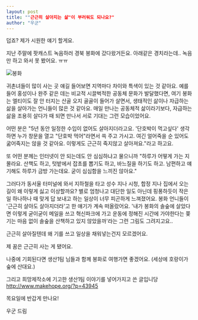 ```yaml
---
layout: post
title: ""근근히 살아지는 삶"이 부러워도 되나요?"
author: "우군"
---
```

덥죠? 
제가 시원한 얘기 할게요. 

지난 주말에 팟캐스트 녹음하러 경북 봉화에 갔다왔거든요.
아래같은 경치라는데.. 녹음만 하고 와서 못 봤어요. ㅠㅠ

![봉화](https://teamdust.github.io/assets/images/bonghwa.jpg)

귀촌녀들이 많이 사는 곳 얘길 들어보면
지역마다 차이와 특색이 있는 것 같아요.
예를 들어 홍성이나 완주 같은 데는 비교적 시끌벅적한 공동체 문화가 발달했다면,
여기 봉화는 엘티이도 잘 안 터지는 산골 오지 골골이 들어가 살면서, 생태적인 삶이나 자급하는 삶을 살아가는 언니들이 많은 것 같아요. 매일 만나는 공동체적 삶이라기보다, 자급하는 삶을 조용히 살다가 때 되면 만나서 서로 기대는 그런 모습이었어요. 

어떤 분은 "5년 동안 일정한 수입이 없어도 살아지더라고요. '단호박이 먹고싶다' 생각하면 누가 창문을 열고 "단호박 먹어"라면서 쓱 주고 가시고. 여긴 얼어죽을 순 있어도 굶어죽지는 않을 것 같아요. 이렇게도 근근히 죽지않고 살아져요."라고 하고요. 

또 어떤 분께는 인터넷이 안 되는데도 안 심심하냐고 물으니까 "하루가 어떻게 가는 지 몰라요. 산책도 하고, 텃밭에서 잡초를 뽑기도 하고, 바느질을 하기도 하고. 남편하고 얘기해도 하루가 금방 가는데요. 굳이 심심함을 느끼진 않아요." 

그러다가 동서울 터미널에 와서 지하철을 타고 성수 지나 시청, 합정 지나 집에서 오는 길이 왜 이렇게 싫고 이상할까요? 별로 엄청나고 대단한 일도 아닌데 핑퐁하듯이 작은 일 하나하나 때 맞게 답 보내고 하는 일상이 너무 피곤하게 느껴졌어요. 봉화 언니들이 '근근히 살아도 살아지더라'고 한 얘기가 계속 떠올랐어요. '내가 봉화의 솔숲에 살았다면 이렇게 굳이굳이 메일을 쓰고 혁신파크에 가고 운동에 정해진 시간에 가야한다는 쫒기는 마음 없이 솔숲을 산책하고 있지 않았을까'라는 그런 그림도 그려지고요.. 

근근히 살아질텐데
왜 기를 쓰고 일상을 채워넣는건지 모르겠어요.

제 꿈은 근근히 사는 게 됐어요. 


나중에 기회된다면 생산1팀 님들과 함께 봉화로 여행가면 좋겠어요. (세상에 호랑이가 숲에 산대요.)


그리고 희망제작소에 기고한 생산1팀 이야기를 넣어가지고 쓴 글입니당
http://www.makehope.org/?p=43945


목요일에 반갑게 만나요!


우군 드림
